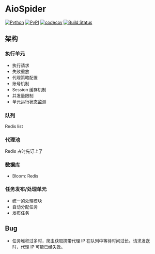 # AioSpider
[![Python](https://img.shields.io/badge/python-3.6-blue.svg?style=flat)]()
[![PyPI](https://img.shields.io/pypi/v/aiospider.svg)]()
[![codecov](https://img.shields.io/codecov/c/github/EINDEX/aiospider/master.svg)](https://codecov.io/gh/EINDEX/aiospider)
[![Build Status](https://img.shields.io/travis/EINDEX/aiospider/master.svg)](https://travis-ci.org/EINDEX/aiospider)
## 架构
### 执行单元
- 执行请求
- 失败重放
- 代理策略配置
- 账号机制
- Session 缓存机制
- 并发量限制
- 单元运行状态监测

### 队列
Redis list

### 代理池
Redis 占时先订上了

### 数据库
- Bloom: Redis

### 任务发布/处理单元
- 统一的处理模块
- 自动分配任务
- 发布任务

## Bug
- 任务堆积过多时，爬虫获取携带代理 IP 在队列中等待时间过长。请求发送时，代理 IP 可能已经失效。

